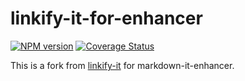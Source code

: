 # linkify-it-for-enhancer

[![NPM version](https://img.shields.io/npm/v/linkify-it-for-enhancer.svg?style=flat)](https://www.npmjs.org/package/linkify-it-for-enhancer)
[![Coverage Status](https://codecov.io/gh/Dedicatus546/markdown-it-enhancer/branch/main/graph/badge.svg?component=linkify-it)](https://app.codecov.io/github/Dedicatus546/markdown-it-enhancer/tree/main?components%5B0%5D=linkify-it)

This is a fork from [linkify-it](https://github.com/markdown-it/linkify-it) for markdown-it-enhancer.
